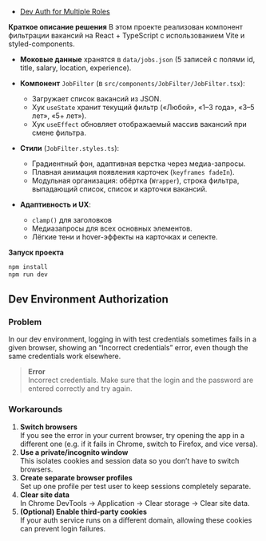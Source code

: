 - [Dev Auth for Multiple Roles](#Dev-auth-for-rultiple-roles)

**Краткое описание решения**
В этом проекте реализован компонент фильтрации вакансий на React + TypeScript с использованием Vite и styled-components.

* **Моковые данные** хранятся в `data/jobs.json` (5 записей с полями id, title, salary, location, experience).
* **Компонент** `JobFilter` (в `src/components/JobFilter/JobFilter.tsx`):

  * Загружает список вакансий из JSON.
  * Хук `useState` хранит текущий фильтр («Любой», «1–3 года», «3–5 лет», «5+ лет»).
  * Хук `useEffect` обновляет отображаемый массив вакансий при смене фильтра.

* **Стили** (`JobFilter.styles.ts`):

  * Градиентный фон, адаптивная верстка через медиа-запросы.
  * Плавная анимация появления карточек (`keyframes fadeIn`).
  * Модульная организация: обёртка (`Wrapper`), строка фильтра, выпадающий список, список и карточки вакансий.

* **Адаптивность и UX**:

  * `clamp()` для заголовков 
  * Медиазапросы для всех основных элементов.
  * Лёгкие тени и hover-эффекты на карточках и селекте.

**Запуск проекта**

```bash
npm install  
npm run dev   
```

## Dev Environment Authorization

### Problem
In our dev environment, logging in with test credentials sometimes fails in a given browser, showing an “Incorrect credentials” error, even though the same credentials work elsewhere.

> **Error**  
> Incorrect credentials. Make sure that the login and the password are entered correctly and try again.

### Workarounds
1. **Switch browsers**  
   If you see the error in your current browser, try opening the app in a different one (e.g. if it fails in Chrome, switch to Firefox, and vice versa).  
2. **Use a private/incognito window**  
   This isolates cookies and session data so you don’t have to switch browsers.  
3. **Create separate browser profiles**  
   Set up one profile per test user to keep sessions completely separate.  
4. **Clear site data**  
   In Chrome DevTools → Application → Clear storage → Clear site data.  
5. **(Optional) Enable third-party cookies**  
   If your auth service runs on a different domain, allowing these cookies can prevent login failures.
